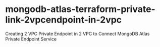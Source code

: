 # mongodb-atlas-terraform-private-link-2vpcendpoint-in-2vpc
Creating 2 VPC Private Endpoint in 2 VPC to Connect MongoDB Atlas Private Endpoint Service
